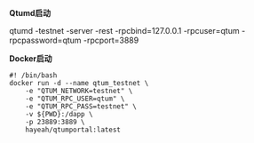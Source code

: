 **Qtumd启动**

qtumd -testnet -server -rest -rpcbind=127.0.0.1 -rpcuser=qtum -rpcpassword=qtum -rpcport=3889

**Docker启动**

```
#! /bin/bash
docker run -d --name qtum_testnet \
    -e "QTUM_NETWORK=testnet" \
    -e "QTUM_RPC_USER=qtum" \
    -e "QTUM_RPC_PASS=testnet" \
    -v ${PWD}:/dapp \
    -p 23889:3889 \
    hayeah/qtumportal:latest
```



